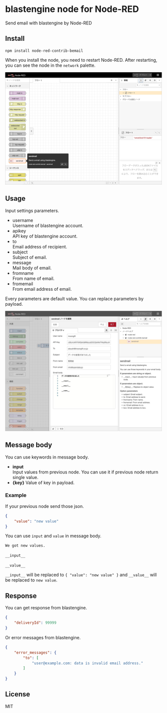 # blastengine node for Node-RED

Send email with blastengine by Node-RED

## Install

```
npm install node-red-contrib-bemail
```

When you install the node, you need to restart Node-RED. After restarting, you can see the node in the `network` palette.

![Network parret](images/blastengine-2.jpg)

## Usage

Input settings parameters.

- username  
Username of blastengine account.
- apikey  
API key of blastengine account.
- to  
Email address of recipient.
- subject  
Subject of email.
- message  
Mail body of email.
- fromname  
From name of email.
- fromemail  
From email address of email.

Every parameters are default value. You can replace parameters by payload.

![Setting](images/blastengine-3.jpg)

## Message body

You can use keywords in message body.

- __input__  
Input values from previous node. You can use it if previous node return single value.
- __{key}__
Value of key in payload.

### Example

If your previous node send those json.

```json
{
	"value": "new value"
}
```

You can use `input` and `value` in message body.

```
We got new values.

__input__

__value__
```

`__input__` will be replaced to `{ "value": "new value" }` and `__value__` will be replaced to `new value`.

## Response

You can get response from blastengine.

```json
{
	"deliveryId": 99999
}
```

Or error messages from blastengine.

```json
{
	"error_messages": {
		"to": [
			"user@example.com: data is invalid email address."
		]
	}
}
```

## License

MIT
